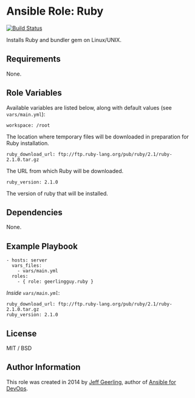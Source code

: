 # Ansible Role: Ruby

[![Build Status](https://travis-ci.org/geerlingguy/ansible-role-ruby.svg?branch=master)](https://travis-ci.org/geerlingguy/ansible-role-ruby)

Installs Ruby and bundler gem on Linux/UNIX.

## Requirements

None.

## Role Variables

Available variables are listed below, along with default values (see `vars/main.yml`):

    workspace: /root

The location where temporary files will be downloaded in preparation for Ruby installation.

    ruby_download_url: ftp://ftp.ruby-lang.org/pub/ruby/2.1/ruby-2.1.0.tar.gz

The URL from which Ruby will be downloaded.

    ruby_version: 2.1.0

The version of ruby that will be installed.

## Dependencies

None.

## Example Playbook

    - hosts: server
      vars_files:
        - vars/main.yml
      roles:
        - { role: geerlingguy.ruby }

*Inside `vars/main.yml`*:

    ruby_download_url: ftp://ftp.ruby-lang.org/pub/ruby/2.1/ruby-2.1.0.tar.gz
    ruby_version: 2.1.0

## License

MIT / BSD

## Author Information

This role was created in 2014 by [Jeff Geerling](http://jeffgeerling.com/), author of [Ansible for DevOps](http://ansiblefordevops.com/).
